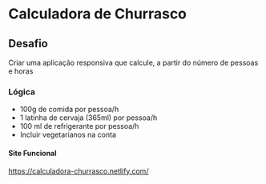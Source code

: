 # Calculadora de Churrasco

## Desafio
Criar uma aplicação responsiva que calcule, a partir do número de pessoas e horas

### Lógica
- 100g de comida por pessoa/h
- 1 latinha de cervaja (365ml) por pessoa/h
- 100 ml de refrigerante por pessoa/h
- Incluir vegetarianos na conta

#### Site Funcional
https://calculadora-churrasco.netlify.com/
